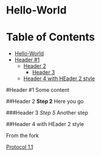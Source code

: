 Hello-World
===========

Table of Contents
=================

  * [Hello-World](#hello-world)
  * [Header #1](#header-1)
    * [Header 2](#header-2)
      * [Header 3](#header-3)
    * [Header 4 with HEader 2 style](#header-4-with-header-2-style)

#Header #1
Some content

##Header 2
**Step 2** Here you go

###Header 3
*Step 5* Another step

##Header 4 with HEader 2 style

From the fork

[Protocol 1.1](1.1_Organize_Files.md)
